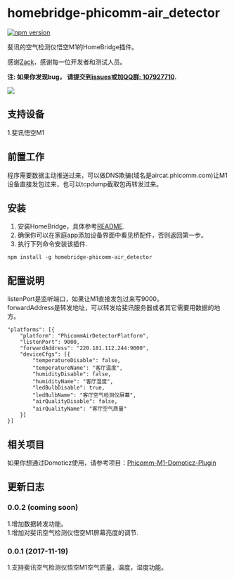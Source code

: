 # homebridge-phicomm-air_detector
[![npm version](https://badge.fury.io/js/homebridge-phicomm-air_detector.svg)](https://badge.fury.io/js/homebridge-phicomm-air_detector)

斐讯的空气检测仪悟空M1的HomeBridge插件。
   
感谢[Zack](https://github.com/promisezackr/)，感谢每一位开发者和测试人员。   
   
**注: 如果你发现bug， 请提交到[issues](https://github.com/YinHangCode/homebridge-phicomm-air_detector/issues)或加[QQ群: 107927710](//shang.qq.com/wpa/qunwpa?idkey=8b9566598f40dd68412065ada24184ef72c6bddaa11525ca26c4e1536a8f2a3d).**   

![](https://raw.githubusercontent.com/YinHangCode/homebridge-phicomm-air_detector/master/images/M1.jpg)

## 支持设备
1.斐讯悟空M1

## 前置工作
程序需要数据主动推送过来，可以做DNS欺骗(域名是aircat.phicomm.com)让M1设备直接发包过来，也可以tcpdump截取包再转发过来。    

## 安装
1. 安装HomeBridge，具体参考[README](https://github.com/nfarina/homebridge/blob/master/README.md).   
2. 确保你可以在家庭app添加设备界面中看见桥配件，否则返回第一步。   
3. 执行下列命令安装该插件.   
```
npm install -g homebridge-phicomm-air_detector
```
## 配置说明
listenPort是监听端口，如果让M1直接发包过来写9000。    
forwardAddress是转发地址，可以转发给斐讯服务器或者其它需要用数据的地方。    
```
"platforms": [{
    "platform": "PhicommAirDetectorPlatform",
    "listenPort": 9000,
    "forwardAddress": "220.181.112.244:9000",
    "deviceCfgs": [{
        "temperatureDisable": false,
        "temperatureName": "客厅温度",
        "humidityDisable": false,
        "humidityName": "客厅湿度",
        "ledBulbDisable": true,
        "ledBulbName": "客厅空气检测仪屏幕",
        "airQualityDisable": false,
        "airQualityName": "客厅空气质量"
    }]
}]
```
## 相关项目
如果你想通过Domoticz使用，请参考项目：[Phicomm-M1-Domoticz-Plugin](https://github.com/promisezackr/Phicomm-M1-Domoticz-Plugin)    

## 更新日志
### 0.0.2 (coming soon)
1.增加数据转发功能。    
1.增加对斐讯空气检测仪悟空M1屏幕亮度的调节.   
### 0.0.1 (2017-11-19)
1.支持斐讯空气检测仪悟空M1空气质量，温度，湿度功能。   
